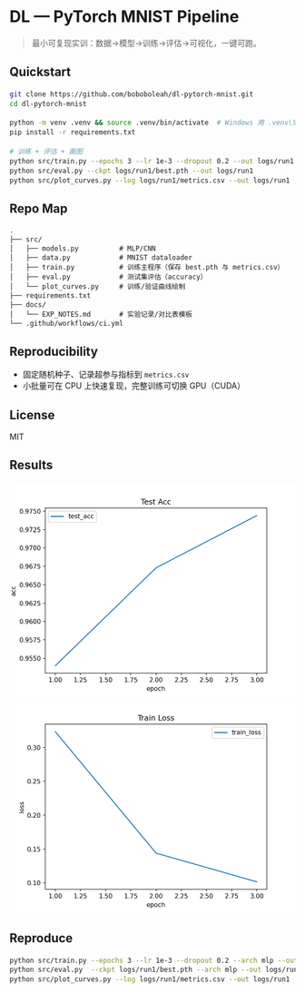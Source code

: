 
# DL — PyTorch MNIST Pipeline

> 最小可复现实训：数据→模型→训练→评估→可视化，一键可跑。

## Quickstart

```bash
git clone https://github.com/boboboleah/dl-pytorch-mnist.git
cd dl-pytorch-mnist

python -m venv .venv && source .venv/bin/activate  # Windows 用 .venv\Scripts\activate
pip install -r requirements.txt

# 训练 + 评估 + 画图
python src/train.py --epochs 3 --lr 1e-3 --dropout 0.2 --out logs/run1
python src/eval.py --ckpt logs/run1/best.pth --out logs/run1
python src/plot_curves.py --log logs/run1/metrics.csv --out logs/run1
```

## Repo Map
```
.
├── src/
│   ├── models.py          # MLP/CNN
│   ├── data.py            # MNIST dataloader
│   ├── train.py           # 训练主程序（保存 best.pth 与 metrics.csv）
│   ├── eval.py            # 测试集评估（accuracy）
│   └── plot_curves.py     # 训练/验证曲线绘制
├── requirements.txt
├── docs/
│   └── EXP_NOTES.md       # 实验记录/对比表模板
└── .github/workflows/ci.yml
```

## Reproducibility
- 固定随机种子、记录超参与指标到 `metrics.csv`
- 小批量可在 CPU 上快速复现，完整训练可切换 GPU（CUDA）

## License
MIT

## Results
![acc](docs/acc.png)
![loss](docs/loss.png)

## Reproduce
```bash
python src/train.py --epochs 3 --lr 1e-3 --dropout 0.2 --arch mlp --out logs/run1
python src/eval.py  --ckpt logs/run1/best.pth --arch mlp --out logs/run1
python src/plot_curves.py --log logs/run1/metrics.csv --out logs/run1
```